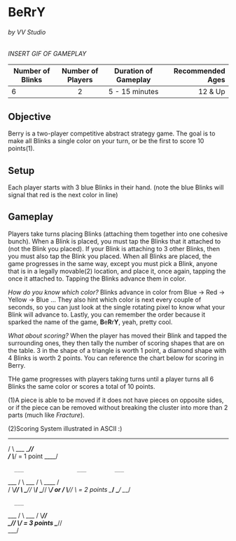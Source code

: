 # BeRrY
###### by VV Studio

_INSERT GIF OF GAMEPLAY_
  
| Number of Blinks | Number of Players | Duration of Gameplay | Recommended Ages |
|------------------|:-----------------:|:--------------------:|-----------------:|
| 6                | 2                 |  5 - 15 minutes      | 12 & Up          |

## Objective
Berry is a two-player competitive abstract strategy game. The goal is to make all Blinks a single color on your turn, or be the first to score 10 points(1). 

## Setup
Each player starts with 3 blue Blinks in their hand. (note the blue Blinks will signal that red is the next color in line)

## Gameplay
Players take turns placing Blinks (attaching them together into one cohesive bunch). When a Blink is placed, you must tap the Blinks that it attached to (not the Blink you placed). If your Blink is attaching to 3 other Blinks, then you must also tap the Blink you placed. When all Blinks are placed, the game progresses in the same way, except you must pick a Blink, anyone that is in a legally movable(2) location, and place it, once again, tapping the once it attached to. Tapping the Blinks advance them in color. 

_How do you know which color?_ Blinks advance in color from Blue -> Red -> Yellow -> Blue ... They also hint which color is next every couple of seconds, so you can just look at the single rotating pixel to know what your Blink will advance to. Lastly, you can remember the order because it sparked the name of the game, **B**e**R**r**Y**, yeah, pretty cool.

_What about scoring?_ When the player has moved their Blink and tapped the surrounding ones, they then tally the number of scoring shapes that are on the table. 3 in the shape of a triangle is worth 1 point, a diamond shape with 4 Blinks is worth 2 points. You can reference the chart below for scoring in Berry.

THe game progresses with players taking turns until a player turns all 6 Blinks the same color or scores a total of 10 points.

(1)A piece is able to be moved if it does not have pieces on opposite sides, or if the piece can be removed without breaking the cluster into more than 2 parts (much like _Fracture_).  

(2)Scoring System illustrated in ASCII :)
 ___
/    \ ___
\____//   \
/    \\___/     = 1 point
\____/

      ___                 ___         ___
 ___ /    \ ___          /    \ ____ /   \
/   \\____//   \         \____//    \\___/
\___//    \\___/    or   /    \\____//   \  = 2 points
     \____/              \____/      \___/
     
     
      ___
 ___ /    \ ___
/   \\____//   \
\___//    \\___/     = 3 points
     \____//   \
           \___/ 
